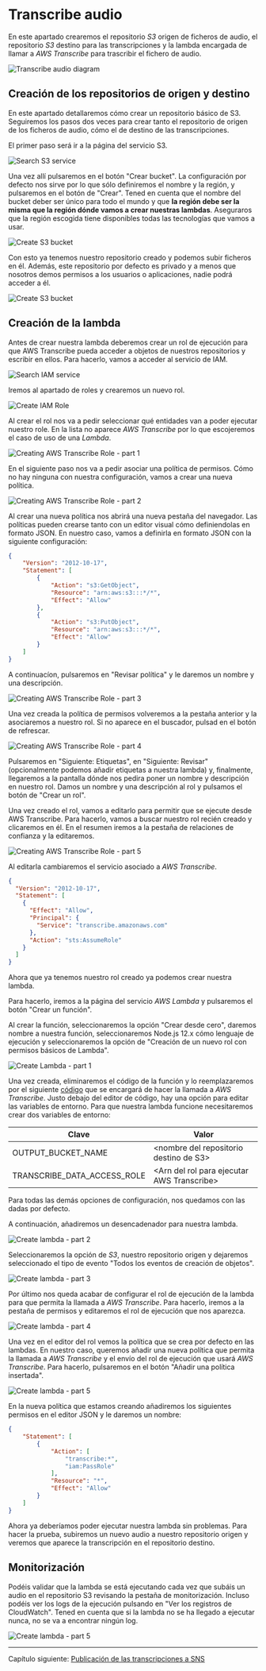 # Transcribe audio

En este apartado crearemos el repositorio *S3* origen de ficheros de audio, el repositorio *S3* destino para las transcripciones y la lambda encargada de llamar a *AWS Transcribe* para trascribir el fichero de audio.

![Transcribe audio diagram](../../documentation-images/Serverless_Audio_Translator_part1.png)

## Creación de los repositorios de origen y destino

En este apartado detallaremos cómo crear un repositorio básico de S3. Seguiremos los pasos dos veces para crear tanto el repositorio de origen de los ficheros de audio, cómo el de destino de las transcripciones.

El primer paso será ir a la página del servicio S3.

![Search S3 service](../../documentation-images/searching_s3_service.png)

Una vez allí pulsaremos en el botón "Crear bucket". La configuración por defecto nos sirve por lo que sólo definiremos el nombre y la región, y pulsaremos en el botón de "Crear". Tened en cuenta que el nombre del bucket deber ser único para todo el mundo y que **la región debe ser la misma que la región dónde vamos a crear nuestras lambdas**. Aseguraros que la región escogida tiene disponibles todas las tecnologías que vamos a usar.

![Create S3 bucket](../../documentation-images/creating_bucket_audio_source.png)

Con esto ya tenemos nuestro repositorio creado y podemos subir ficheros en él. Además, este repositorio por defecto es privado y a menos que nosotros demos permisos a los usuarios o aplicaciones, nadie podrá acceder a él.

![Create S3 bucket](../../documentation-images/upload-files.png)

## Creación de la lambda

Antes de crear nuestra lambda deberemos crear un rol de ejecución para que AWS Transcribe pueda acceder a objetos de nuestros repositorios y escribir en ellos. Para hacerlo, vamos a acceder al servicio de IAM.

![Search IAM service](../../documentation-images/searching_iam_service.png)

Iremos al apartado de roles y crearemos un nuevo rol.

![Create IAM Role](../../documentation-images/creating_roles.png)

Al crear el rol nos va a pedir seleccionar qué entidades van a poder ejecutar nuestro role. En la lista no aparece *AWS Transcribe* por lo que escojeremos el caso de uso de una *Lambda*.

![Creating AWS Transcribe Role - part 1](../../documentation-images/creating_awstranscribe_role_1.png)

En el siguiente paso nos va a pedir asociar una política de permisos. Cómo no hay ninguna con nuestra configuración, vamos a crear una nueva política.

![Creating AWS Transcribe Role - part 2](../../documentation-images/create_role_permisions.png)

Al crear una nueva política nos abrirá una nueva pestaña del navegador. Las políticas pueden crearse tanto con un editor visual cómo definiendolas en formato JSON. En nuestro caso, vamos a definirla en formato JSON con la siguiente configuración:

```json
{
    "Version": "2012-10-17",
    "Statement": [
        {
            "Action": "s3:GetObject",
            "Resource": "arn:aws:s3:::*/*",
            "Effect": "Allow"
        },
        {
            "Action": "s3:PutObject",
            "Resource": "arn:aws:s3:::*/*",
            "Effect": "Allow"
        }
    ]
}
```

A continuacíon, pulsaremos en "Revisar política" y le daremos un nombre y una descripción.

![Creating AWS Transcribe Role - part 3](../../documentation-images/creating_awstranscribe_role_permisions.png)

Una vez creada la política de permisos volveremos a la pestaña anterior y la asociaremos a nuestro rol. Si no aparece en el buscador, pulsad en el botón de refrescar.

![Creating AWS Transcribe Role - part 4](../../documentation-images/creating_awstranscribe_role_2.png)

Pulsaremos en "Siguiente: Etiquetas", en "Siguiente: Revisar" (opcionalmente podemos añadir etiquetas a nuestra lambda) y, finalmente, llegaremos a la pantalla dónde nos pedira poner un nombre y descripción en nuestro rol. Damos un nombre y una descripción al rol y pulsamos el botón de "Crear un rol".

Una vez creado el rol, vamos a editarlo para permitir que se ejecute desde AWS Transcribe. Para hacerlo, vamos a buscar nuestro rol recién creado y clicaremos en él. En el resumen iremos a la pestaña de relaciones de confianza y la editaremos.

![Creating AWS Transcribe Role - part 5](../../documentation-images/creating_awstranscribe_role_4.png)

Al editarla cambiaremos el servicio asociado a *AWS Transcribe*.

```json
{
  "Version": "2012-10-17",
  "Statement": [
    {
      "Effect": "Allow",
      "Principal": {
        "Service": "transcribe.amazonaws.com"
      },
      "Action": "sts:AssumeRole"
    }
  ]
}
```

Ahora que ya tenemos nuestro rol creado ya podemos crear nuestra lambda.

Para hacerlo, iremos a la página del servicio *AWS Lambda* y pulsaremos el botón "Crear un función".

Al crear la función, seleccionaremos la opción "Crear desde cero", daremos nombre a nuestra función, seleccionaremos Node.js 12.x cómo lenguaje de ejecución y seleccionaremos la opción de "Creación de un nuevo rol con permisos básicos de Lambda".

![Create Lambda - part 1](../../documentation-images/create_lambda.png)

Una vez creada, eliminaremos el código de la función y lo reemplazaremos por el siguiente [código](./audio-translator-send-audio-to-transcribe.js) que se encargará de hacer la llamada a *AWS Transcribe*. Justo debajo del editor de código, hay una opción para editar las variables de entorno. Para que nuestra lambda funcione necesitaremos crear dos variables de entorno:

| Clave                       | Valor                                       |
| --------------------------- | ------------------------------------------- |
| OUTPUT_BUCKET_NAME          | \<nombre del repositorio destino de S3>     |
| TRANSCRIBE_DATA_ACCESS_ROLE | \<Arn del rol para ejecutar AWS Transcribe> |

Para todas las demás opciones de configuración, nos quedamos con las dadas por defecto.

A continuación, añadiremos un desencadenador para nuestra lambda.

![Create lambda - part 2](../../documentation-images/lambda_transcribeAudio_1.png)

Seleccionaremos la opción de *S3*, nuestro repositorio origen y dejaremos seleccionado el tipo de evento "Todos los eventos de creación de objetos".

![Create lambda - part 3](../../documentation-images/create_lambda_trigger_2.png)

Por último nos queda acabar de configurar el rol de ejecución de la lambda para que permita la llamada a *AWS Transcribe*. Para hacerlo, iremos a la pestaña de permisos y editaremos el rol de ejecución que nos aparezca.

![Create lambda - part 4](../../documentation-images/editing_awstranscribe_role.png)

Una vez en el editor del rol vemos la política que se crea por defecto en las lambdas. En nuestro caso, queremos añadir una nueva política que permita la llamada a *AWS Transcribe* y el envío del rol de ejecución que usará *AWS Transcribe*. Para hacerlo, pulsaremos en el botón "Añadir una política insertada".

![Create lambda - part 5](../../documentation-images/edit_lambda_role.png)

En la nueva política que estamos creando añadiremos los siguientes permisos en el editor JSON y le daremos un nombre:

```json
{
    "Statement": [
        {
            "Action": [
                "transcribe:*",
                "iam:PassRole"
            ],
            "Resource": "*",
            "Effect": "Allow"
        }
    ]
}
```

Ahora ya deberíamos poder ejecutar nuestra lambda sin problemas. Para hacer la prueba, subiremos un nuevo audio a nuestro repositorio origen y veremos que aparece la transcripción en el repositorio destino.

## Monitorización

Podéis validar que la lambda se está ejecutando cada vez que subáis un audio en el repositorio S3 revisando la pestaña de monitorización. Incluso podéis ver los logs de la ejecución pulsando en "Ver los registros de CloudWatch". Tened en cuenta que si la lambda no se ha llegado a ejecutar nunca, no se va a encontrar ningún log.

![Create lambda - part 5](../../documentation-images/lambda_monitorization.png)



---

Capítulo siguiente: [Publicación de las transcripciones a SNS](../send-transcription-to-sns/guide.md)





